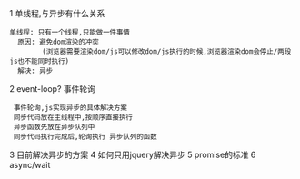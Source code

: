 1 单线程,与异步有什么关系

    单线程: 只有一个线程,只能做一件事情
      原因: 避免dom渲染的冲突
            (浏览器需要渲染dom/js可以修改dom/js执行的时候,浏览器渲染dom会停止/两段js也不能同时执行)
      解决: 异步     

2 event-loop? 事件轮询

     事件轮询,js实现异步的具体解决方案
     同步代码放在主线程中,按顺序直接执行
     异步函数先放在异步队列中
     同步代码执行完成后,轮询执行 异步队列的函数

3 目前解决异步的方案
4 如何只用jquery解决异步
5 promise的标准
6 async/wait
